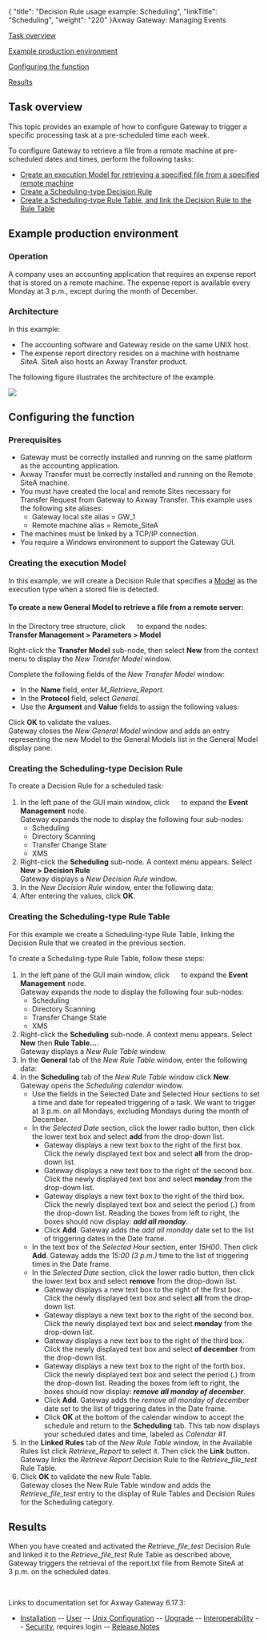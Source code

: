 {
    "title": "Decision Rule usage example: Scheduling",
    "linkTitle": "Scheduling",
    "weight": "220"
}<span class="mc-variable axway_variables.Component_Long_Name variable">Axway Gateway</span>: Managing Events

[Task overview](#Task_overview)

[Example production environment](#Example_production_environment)

[Configuring the function](#Configuring_the_function)

[Results](#Results)

<span id="Task_overview"></span>

## Task overview

This topic provides an example of how to configure Gateway to trigger a specific processing task at a pre-scheduled time each week.

To configure Gateway to retrieve a file from a remote machine at pre-scheduled dates and times, perform the following tasks:

-   [Create an execution Model for retrieving a specified file from a specified remote machine](#Creating_execution_model)
-   [Create a Scheduling-type Decision Rule](#Creating_Scheduling_Decision_Rule)
-   [Create a Scheduling-type Rule Table, and link the Decision Rule to the Rule Table](#Creating_Scheduling_Rule_Table)

<span id="Example_production_environment"></span>

## Example production environment

### Operation

A company uses an accounting application that requires an expense report that is stored on a remote machine. The expense report is available every Monday at 3 p.m., except during the month of December.

### Architecture

In this example:

-   The accounting software and Gateway reside on the same UNIX host.
-   The expense report directory resides on a machine with hostname <span style="font-style: italic;">SiteA</span>. SiteA also hosts an Axway Transfer product.

The following figure illustrates the architecture of the example.

<img src="/Images/Gateway/SchedulingExample.png" class="mediumWidth" />

<span id="Configuring_the_function"></span>

## Configuring the function

### Prerequisites

-   Gateway must be correctly installed and running on the same platform as the accounting application.
-   Axway Transfer must be correctly installed and running on the Remote SiteA machine.
-   You must have created the local and remote Sites necessary for Transfer Request from Gateway to Axway Transfer. This example uses the following site aliases:
    -   Gateway local site alias = GW\_1
    -   Remote machine alias = Remote\_SiteA
-   The machines must be linked by a TCP/IP connection.
-   You require a Windows environment to support the Gateway GUI.

<span id="Creating_execution_model"></span>

### Creating the execution Model

In this example, we will create a Decision Rule that specifies a [Model](../../../transfers_start_here/parameters_start_here/models_start_here) as the execution type when a stored file is detected.

#### To create a new General Model to retrieve a file from a remote server:

In the Directory tree structure, click <img src="/Images/Gateway/expand_marker.gif" width="16" height="16" /> to expand the nodes:  
**Transfer Management &gt; Parameters &gt; Model**

Right-click the <span style="font-weight: bold;">Transfer Model</span> sub-node, then select <span style="font-weight: bold;">New</span> from the context menu to display the <span style="font-style: italic;">New Transfer Model</span> window.

Complete the following fields of the <span style="font-style: italic;">New Transfer Model</span> window:

-   In the <span style="font-weight: bold;">Name</span> field, enter <span style="font-style: italic;">M\_Retrieve\_Report.</span>
-   In the <span style="font-weight: bold;">Protocol</span> field, select <span style="font-style: italic;">General.</span>
-   Use the <span style="font-weight: bold;">Argument</span> and <span style="font-weight: bold;">Value</span> fields to assign the following values:

Click <span style="font-weight: bold;">OK</span> to validate the values.  
Gateway closes the <span style="font-style: italic;">New General Model</span> window and adds an entry representing the new Model to the General Models list in the General Model display pane.

<span id="Creating_Scheduling_Decision_Rule"></span>

### Creating the Scheduling-type Decision Rule

To create a Decision Rule for a scheduled task:

1.  In the left pane of the GUI main window, click <img src="/Images/Gateway/expand_marker.gif" width="16" height="16" /> to expand the <span style="font-weight: bold;">Event Management</span> node.  
    Gateway expands the node to display the following four sub-nodes:
    -   Scheduling
    -   Directory Scanning
    -   Transfer Change State
    -   XMS
2.  Right-click the <span style="font-weight: bold;">Scheduling</span> sub-node. A context menu appears. Select <span style="font-weight: bold;">New > Decision Rule</span>  
    Gateway displays a <span style="font-style: italic;">New Decision Rule</span> window.
3.  In the <span style="font-style: italic;">New Decision Rule</span> window, enter the following data:
4.  After entering the values, click <span style="font-weight: bold;">OK</span>.

<span id="Creating_Scheduling_Rule_Table"></span>

### Creating the Scheduling-type Rule Table

For this example we create a Scheduling-type Rule Table, linking the Decision Rule that we created in the previous section.

To create a Scheduling-type Rule Table, follow these steps:

1.  In the left pane of the GUI main window, click <img src="/Images/Gateway/expand_marker.gif" width="16" height="16" /> to expand the <span style="font-weight: bold;">Event Management</span> node.  
    Gateway expands the node to display the following four sub-nodes:
    -   Scheduling
    -   Directory Scanning
    -   Transfer Change State
    -   XMS
2.  Right-click the <span style="font-weight: bold;">Scheduling</span> sub-node. A context menu appears. Select <span style="font-weight: bold;">New</span> then <span style="font-weight: bold;">Rule Table...</span>.  
    Gateway displays a <span style="font-style: italic;">New Rule Table</span> window.
3.  In the <span style="font-weight: bold;">General</span> tab of the <span style="font-style: italic;">New Rule Table</span> window, enter the following data:
4.  In the <span style="font-weight: bold;">Scheduling</span> tab of the <span style="font-style: italic;">New Rule Table</span> window click <span style="font-weight: bold;">New</span>.  
    Gateway opens the <span style="font-style: italic;">Scheduling calendar</span> window.
    -   Use the fields in the Selected Date and Selected Hour sections to set a time and date for repeated triggering of a task. We want to trigger at 3 p.m. on all Mondays, excluding Mondays during the month of December.
    -   In the <span style="font-style: italic;">Selected Date</span> section, click the lower radio button, then click the lower text box and select <span style="font-weight: bold;">add</span> from the drop-down list.
        -   Gateway displays a new text box to the right of the first box. Click the newly displayed text box and select <span style="font-weight: bold;">all</span> from the drop-down list.
        -   Gateway displays a new text box to the right of the second box. Click the newly displayed text box and select <span style="font-weight: bold;">monday</span> from the drop-down list.
        -   Gateway displays a new text box to the right of the third box. Click the newly displayed text box and select the period (<span style="font-weight: bold;">.</span>) from the drop-down list. Reading the boxes from left to right, the boxes should now display: <span style="font-weight: bold;font-style: italic;">add all monday</span>.
        -   Click <span style="font-weight: bold;">Add</span>. Gateway adds the <span style="font-style: italic;">add all monday</span> date set to the list of triggering dates in the Date frame.
    -   In the text box of the <span style="font-style: italic;">Selected Hour</span> section, enter <span style="font-style: italic;">15H00</span>. Then click <span style="font-weight: bold;">Add</span>. Gateway adds the <span style="font-style: italic;">15:00 (3 p.m.)</span> time to the list of triggering times in the Date frame.
    -   In the <span style="font-style: italic;">Selected Date</span> section, click the lower radio button, then click the lower text box and select <span style="font-weight: bold;">remove</span> from the drop-down list.
        -   Gateway displays a new text box to the right of the first box. Click the newly displayed text box and select <span style="font-weight: bold;">all</span> from the drop-down list.
        -   Gateway displays a new text box to the right of the second box. Click the newly displayed text box and select <span style="font-weight: bold;">monday</span> from the drop-down list.
        -   Gateway displays a new text box to the right of the third box. Click the newly displayed text box and select <span style="font-weight: bold;">of december</span> from the drop-down list.
        -   Gateway displays a new text box to the right of the forth box. Click the newly displayed text box and select the period (<span style="font-weight: bold;">.</span>) from the drop-down list. Reading the boxes from left to right, the boxes should now display: <span style="font-weight: bold;font-style: italic;">remove all monday of december</span>.
        -   Click <span style="font-weight: bold;">Add</span>. Gateway adds the<span style="font-style: italic;"> remove all monday of december</span> date set to the list of triggering dates in the Date frame.
        -   Click <span style="font-weight: bold;">OK</span> at the bottom of the calendar window to accept the schedule and return to the <span style="font-weight: bold;">Scheduling</span> tab. This tab now displays your scheduled dates and time, labeled as <span style="font-style: italic;">Calendar #1</span>.
5.  In the <span style="font-weight: bold;">Linked Rules</span> tab of the <span style="font-style: italic;">New Rule Table</span> window, in the Available Rules list click <span style="font-style: italic;">Retrieve\_Report</span> to select it. Then click the <span style="font-weight: bold;">Link</span> button.  
    Gateway links the <span style="font-style: italic;">Retrieve Report</span> Decision Rule to the <span style="font-style: italic;">Retrieve\_file\_test</span> Rule Table.
6.  Click <span style="font-weight: bold;">OK</span> to validate the new Rule Table.  
    Gateway closes the New Rule Table window and adds the <span style="font-style: italic;">Retrieve\_file\_test</span> entry to the display of Rule Tables and Decision Rules for the Scheduling category.

<span id="Results"></span>

## Results

When you have created and activated the <span style="font-style: italic;">Retrieve\_file\_test</span> Decision Rule and linked it to the <span style="font-style: italic;">Retrieve\_file\_test</span> Rule Table as described above, Gateway triggers the retrieval of the <span class="code">report.txt</span> file from Remote SiteA at 3 p.m. on the scheduled dates.

 

Links to documentation set for Axway Gateway <span class="mc-variable axway_variables.Release_Number variable">6.17.3</span>:

-   [Installation](/bundle/Gateway_6173_InstallationGuide_allOS_en_HTML5/page/Content/start_page.htm) -- [User](/bundle/Gateway_6173_UsersGuide_allOS_en_HTML5/page/Content/start_page.htm) -- [Unix Configuration](/bundle/Gateway_6173_ConfigurationGuide_UNIX_en_HTML5/page/Content/start_page.htm) -- [Upgrade](/bundle/Gateway_6173_UpgradeGuide_allOS_en_HTML5/page/Content/start_page.htm) -- [Interoperability](/bundle/Gateway_6173_InteroperabilityGuide_allOS_en_HTML5/page/Content/start_page.htm) -- [Security](/bundle/Gateway_6173_SecurityGuide_allOS_en_HTML5/page/Content/start_page.htm), requires login -- [Release Notes](/bundle/Gateway_6173_ReleaseNotes_allOS_en_HTML5/page/Content/Gateway_ReleaseNotes_allOS_en.htm)
